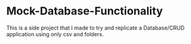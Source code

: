 # Mock-Database-Functionality
This is a side project that I made to try and replicate a Database/CRUD application using only csv and folders.
